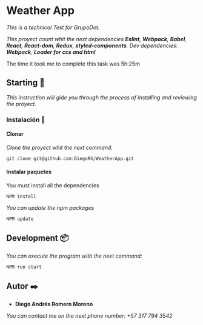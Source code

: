 # Weather App
_This is a technical Test for GrupoDot._

_This proyect count whit the next dependencies **Eslint**, **Webpack**, **Babel**, **React**, **React-dom**, **Redux**, **styled-components**. Dev dependencies: **Webpack**, **Loader for ccs and html**_

The time it took me to complete this task was 5h:25m

## Starting 🚀
_This instruction will gide you through the process of installing and reviewing the proyect._

### Instalación 🔧

#### Clonar
_Clone the proyect whit the next command._

```
git clone git@github.com:DiegoRX/WeatherApp.git
```

#### Instalar paquetes

You must install all the dependencies

```
NPM install
```

_You can update the npm packages_
```
NPM update
```

## Development 📦

_You can execute the program with the next command:_

```
NPM run start
```

## Autor ✒️

* **Diego Andrés Romero Moreno** 

_You can contact me on the next phone number: +57 317 794 3542_

